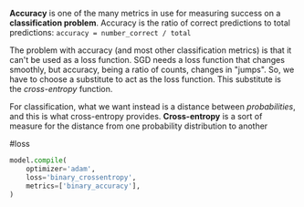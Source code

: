

**Accuracy** is one of the many metrics in use for measuring success on a **classification problem**. Accuracy is the ratio of correct predictions to total predictions: `accuracy = number_correct / total`

The problem with accuracy (and most other classification metrics) is that it can't be used as a loss function. SGD needs a loss function that changes smoothly, but accuracy, being a ratio of counts, changes in "jumps". So, we have to choose a substitute to act as the loss function. This substitute is the _cross-entropy_ function.

For classification, what we want instead is a distance between _probabilities_, and this is what cross-entropy provides. **Cross-entropy** is a sort of measure for the distance from one probability distribution to another

#loss

```python
model.compile(
    optimizer='adam',
    loss='binary_crossentropy',
    metrics=['binary_accuracy'],
)
```